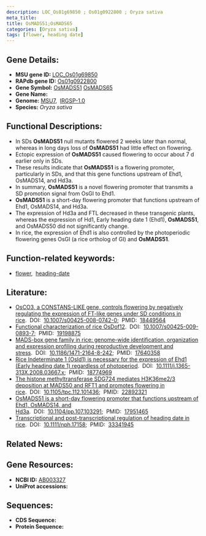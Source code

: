 ```yaml
---
description: LOC_Os01g69850 ; Os01g0922800 ; Oryza sativa
meta_title:
title: OsMADS51;OsMADS65
categories: [Oryza sativa]
tags: [flower, heading date]
---
```


## Gene Details:
- **MSU gene ID:** [LOC_Os01g69850](http://rice.uga.edu/cgi-bin/ORF_infopage.cgi?orf=LOC_Os01g69850)  
- **RAPdb gene ID:** [Os01g0922800](https://rapdb.dna.affrc.go.jp/locus/?name=Os01g0922800)  
- **Gene Symbol:** <u>OsMADS51</u>&nbsp;<u>OsMADS65</u>
- **Gene Name:**
- **Genome:**  [MSU7](http://rice.uga.edu/),&nbsp;&nbsp;[IRGSP-1.0](https://rapdb.dna.affrc.go.jp/download/irgsp1.html)
- **Species:** *Oryza sativa*

## Functional Descriptions:
   - In SDs **OsMADS51** null mutants flowered 2 weeks later than normal, whereas in long days loss of **OsMADS51** had little effect on flowering.
   - Ectopic expression of **OsMADS51** caused flowering to occur about 7 d earlier only in SDs.
   - These results indicate that **OsMADS51** is a flowering promoter, particularly in SDs, and that this gene functions upstream of Ehd1, OsMADS14, and Hd3a.
   - In summary, **OsMADS51** is a novel flowering promoter that transmits a SD promotion signal from OsGI to Ehd1.
   - **OsMADS51** is a short-day flowering promoter that functions upstream of Ehd1, OsMADS14, and Hd3a.
   - The expression of Hd3a and FTL decreased in these transgenic plants, whereas the expression of Hd1, Early heading date 1 (Ehd1), **OsMADS51**, and OsMADS50 did not significantly change.
   - In rice, the expression of Ehd1 is also controlled by the photoperiodic flowering genes OsGI (a rice ortholog of GI) and **OsMADS51**.

## Function-related keywords:
   - [flower](/tags/flower/),&nbsp;&nbsp;[heading-date](/tags/heading-date/)

## Literature:
   - [OsCO3, a CONSTANS-LIKE gene, controls flowering by negatively regulating the expression of FT-like genes under SD conditions in rice](https://www.doi.org/10.1007/s00425-008-0742-0).&nbsp;&nbsp;DOI:&nbsp;&nbsp;[10.1007/s00425-008-0742-0](https://www.doi.org/10.1007/s00425-008-0742-0);&nbsp;&nbsp;PMID:&nbsp;&nbsp;[18449564](https://pubmed.ncbi.nlm.nih.gov/18449564/)
   - [Functional characterization of rice OsDof12](https://www.doi.org/10.1007/s00425-009-0893-7).&nbsp;&nbsp;DOI:&nbsp;&nbsp;[10.1007/s00425-009-0893-7](https://www.doi.org/10.1007/s00425-009-0893-7);&nbsp;&nbsp;PMID:&nbsp;&nbsp;[19198875](https://pubmed.ncbi.nlm.nih.gov/19198875/)
   - [MADS-box gene family in rice: genome-wide identification, organization and expression profiling during reproductive development and stress](https://www.doi.org/10.1186/1471-2164-8-242).&nbsp;&nbsp;DOI:&nbsp;&nbsp;[10.1186/1471-2164-8-242](https://www.doi.org/10.1186/1471-2164-8-242);&nbsp;&nbsp;PMID:&nbsp;&nbsp;[17640358](https://pubmed.ncbi.nlm.nih.gov/17640358/)
   - [Rice Indeterminate 1 (OsId1) is necessary for the expression of Ehd1 (Early heading date 1) regardless of photoperiod](https://www.doi.org/10.1111/j.1365-313X.2008.03667.x).&nbsp;&nbsp;DOI:&nbsp;&nbsp;[10.1111/j.1365-313X.2008.03667.x](https://www.doi.org/10.1111/j.1365-313X.2008.03667.x);&nbsp;&nbsp;PMID:&nbsp;&nbsp;[18774969](https://pubmed.ncbi.nlm.nih.gov/18774969/)
   - [The histone methyltransferase SDG724 mediates H3K36me2/3 deposition at MADS50 and RFT1 and promotes flowering in rice](https://www.doi.org/10.1105/tpc.112.101436).&nbsp;&nbsp;DOI:&nbsp;&nbsp;[10.1105/tpc.112.101436](https://www.doi.org/10.1105/tpc.112.101436);&nbsp;&nbsp;PMID:&nbsp;&nbsp;[22892321](https://pubmed.ncbi.nlm.nih.gov/22892321/)
   - [OsMADS51 is a short-day flowering promoter that functions upstream of Ehd1, OsMADS14, and Hd3a](https://www.doi.org/10.1104/pp.107.103291).&nbsp;&nbsp;DOI:&nbsp;&nbsp;[10.1104/pp.107.103291](https://www.doi.org/10.1104/pp.107.103291);&nbsp;&nbsp;PMID:&nbsp;&nbsp;[17951465](https://pubmed.ncbi.nlm.nih.gov/17951465/)
   - [Transcriptional and post-transcriptional regulation of heading date in rice](https://www.doi.org/10.1111/nph.17158).&nbsp;&nbsp;DOI:&nbsp;&nbsp;[10.1111/nph.17158](https://www.doi.org/10.1111/nph.17158);&nbsp;&nbsp;PMID:&nbsp;&nbsp;[33341945](https://pubmed.ncbi.nlm.nih.gov/33341945/)

## Related News:

## Gene Resources:
- **NCBI ID:**  [AB003327](http://www.ncbi.nlm.nih.gov/nuccore/AB003327)
- **UniProt accessions:** [](https://www.uniprot.org/uniprotkb//entry)

## Sequences:
- **CDS Sequence:**
- **Protein Sequence:**
